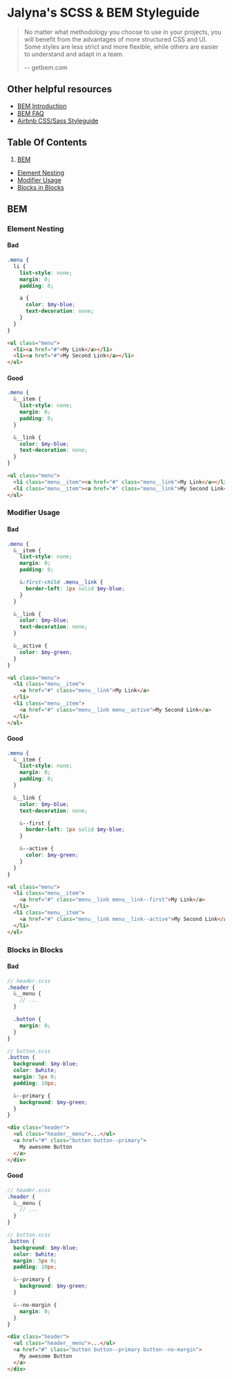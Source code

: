 # Jalyna's SCSS & BEM Styleguide

> No matter what methodology you choose to use in your projects, you will benefit from the advantages of more structured CSS and UI. Some styles are less strict and more flexible, while others are easier to understand and adapt in a team.
> 
> -- getbem.com

## Other helpful resources

- [BEM Introduction](http://getbem.com/introduction/)
- [BEM FAQ](http://getbem.com/faq/)
- [Airbnb CSS/Sass Styleguide](https://github.com/airbnb/css)

## Table Of Contents

1. [BEM](#bem)
  - [Element Nesting](#element-nesting)
  - [Modifier Usage](#modifier-usage)
  - [Blocks in Blocks](#blocks-in-blocks)

## BEM

### Element Nesting

#### Bad

```scss
.menu {
  li {
    list-style: none;
    margin: 0;
    padding: 0;

    a {
      color: $my-blue;
      text-decoration: none;
    }
  }
}
```

```html
<ul class="menu">
  <li><a href="#">My Link</a></li>
  <li><a href="#">My Second Link</a></li>
</ul>
```

#### Good

```scss
.menu {
  &__item {
    list-style: none;
    margin: 0;
    padding: 0;
  }

  &__link {
    color: $my-blue;
    text-decoration: none;
  }
}
```

```html
<ul class="menu">
  <li class="menu__item"><a href="#" class="menu__link">My Link</a></li>
  <li class="menu__item"><a href="#" class="menu__link">My Second Link</a></li>
</ul>
```

### Modifier Usage

#### Bad

```scss
.menu {
  &__item {
    list-style: none;
    margin: 0;
    padding: 0;

    &:first-child .menu__link {
      border-left: 1px solid $my-blue;
    }
  }

  &__link {
    color: $my-blue;
    text-decoration: none;
  }

  &__active {
    color: $my-green;
  }
}
```

```html
<ul class="menu">
  <li class="menu__item">
    <a href="#" class="menu__link">My Link</a>
  </li>
  <li class="menu__item">
    <a href="#" class="menu__link menu__active">My Second Link</a>
  </li>
</ul>
```


#### Good

```scss
.menu {
  &__item {
    list-style: none;
    margin: 0;
    padding: 0;
  }

  &__link {
    color: $my-blue;
    text-decoration: none;

    &--first {
      border-left: 1px solid $my-blue;
    }

    &--active {
      color: $my-green;
    }
  }
}
```

```html
<ul class="menu">
  <li class="menu__item">
    <a href="#" class="menu__link menu__link--first">My Link</a>
  </li>
  <li class="menu__item">
    <a href="#" class="menu__link menu__link--active">My Second Link</a>
  </li>
</ul>
```


### Blocks in Blocks

#### Bad

```scss
// header.scss
.header {
  &__menu {
    // ...
  }

  .button {
    margin: 0;
  }
}

// button.scss
.button {
  background: $my-blue;
  color: $white;
  margin: 5px 0;
  padding: 10px;

  &--primary {
    background: $my-green;
  }
}
```

```html
<div class="header">
  <ul class="header__menu">...</ul>
  <a href="#" class="button button--primary">
    My awesome Button
  </a>
</div>
```


#### Good

```scss
// header.scss
.header {
  &__menu {
    // ...
  }
}

// button.scss
.button {
  background: $my-blue;
  color: $white;
  margin: 5px 0;
  padding: 10px;

  &--primary {
    background: $my-green;
  }

  &--no-margin {
    margin: 0;
  }
}
```

```html
<div class="header">
  <ul class="header__menu">...</ul>
  <a href="#" class="button button--primary button--no-margin">
    My awesome Button
  </a>
</div>
```
